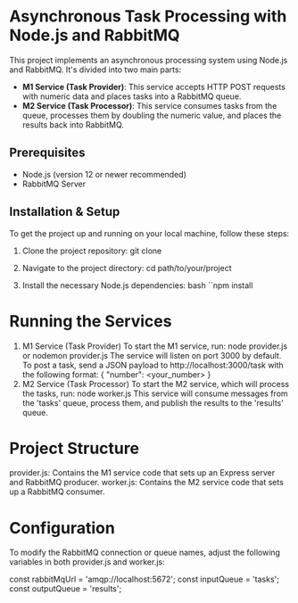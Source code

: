# Asynchronous Task Processing with Node.js and RabbitMQ

This project implements an asynchronous processing system using Node.js and RabbitMQ. It's divided into two main parts:

- **M1 Service (Task Provider)**: This service accepts HTTP POST requests with numeric data and places tasks into a RabbitMQ queue.
- **M2 Service (Task Processor)**: This service consumes tasks from the queue, processes them by doubling the numeric value, and places the results back into RabbitMQ.

## Prerequisites

- Node.js (version 12 or newer recommended)
- RabbitMQ Server

## Installation & Setup

To get the project up and running on your local machine, follow these steps:

1. Clone the project repository:
  git clone <your-repo-link>

2. Navigate to the project directory:
  cd path/to/your/project

3. Install the necessary Node.js dependencies:
bash
``npm install

# Running the Services
1. M1 Service (Task Provider)
To start the M1 service, run:
  node provider.js or nodemon provider.js
The service will listen on port 3000 by default. To post a task, send a JSON payload to http://localhost:3000/task with the following format:
  { "number": <your_number> }
2. M2 Service (Task Processor)
To start the M2 service, which will process the tasks, run:
  node worker.js
This service will consume messages from the 'tasks' queue, process them, and publish the results to the 'results' queue.

# Project Structure
provider.js: Contains the M1 service code that sets up an Express server and RabbitMQ producer.
worker.js: Contains the M2 service code that sets up a RabbitMQ consumer.

# Configuration
To modify the RabbitMQ connection or queue names, adjust the following variables in both provider.js and worker.js:

const rabbitMqUrl = 'amqp://localhost:5672';
const inputQueue = 'tasks';
const outputQueue = 'results';
